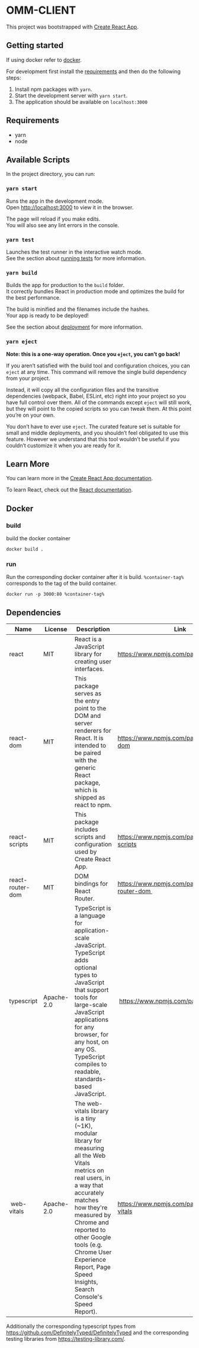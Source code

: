 # OMM-CLIENT

This project was bootstrapped with [Create React App](https://github.com/facebook/create-react-app).

## Getting started

If using docker refer to [docker](##Docker).

For development first install the [requirements](##Requirements) and then do the following steps:
1. Install npm packages with `yarn`.
2. Start the development server with `yarn start`.
3. The application should be available on `localhost:3000`

## Requirements
- yarn
- node
## Available Scripts

In the project directory, you can run:

### `yarn start`

Runs the app in the development mode.\
Open [http://localhost:3000](http://localhost:3000) to view it in the browser.

The page will reload if you make edits.\
You will also see any lint errors in the console.

### `yarn test`

Launches the test runner in the interactive watch mode.\
See the section about [running tests](https://facebook.github.io/create-react-app/docs/running-tests) for more information.

### `yarn build`

Builds the app for production to the `build` folder.\
It correctly bundles React in production mode and optimizes the build for the best performance.

The build is minified and the filenames include the hashes.\
Your app is ready to be deployed!

See the section about [deployment](https://facebook.github.io/create-react-app/docs/deployment) for more information.

### `yarn eject`

**Note: this is a one-way operation. Once you `eject`, you can’t go back!**

If you aren’t satisfied with the build tool and configuration choices, you can `eject` at any time. This command will remove the single build dependency from your project.

Instead, it will copy all the configuration files and the transitive dependencies (webpack, Babel, ESLint, etc) right into your project so you have full control over them. All of the commands except `eject` will still work, but they will point to the copied scripts so you can tweak them. At this point you’re on your own.

You don’t have to ever use `eject`. The curated feature set is suitable for small and middle deployments, and you shouldn’t feel obligated to use this feature. However we understand that this tool wouldn’t be useful if you couldn’t customize it when you are ready for it.

## Learn More

You can learn more in the [Create React App documentation](https://facebook.github.io/create-react-app/docs/getting-started).

To learn React, check out the [React documentation](https://reactjs.org/).

## Docker

### build
build the docker container

`docker build .`

### run

Run the corresponding docker container after it is build.
`%container-tag%` corresponds to the tag of the build container.

`docker run -p 3000:80 %container-tag%`

## Dependencies

| Name        | License       | Description  | Link |
| ----------- | ------------- | ------------ | ---- |
| react | MIT | React is a JavaScript library for creating user interfaces. | https://www.npmjs.com/package/react |
| react-dom | MIT | This package serves as the entry point to the DOM and server renderers for React. It is intended to be paired with the generic React package, which is shipped as react to npm. | https://www.npmjs.com/package/react-dom |
| react-scripts | MIT | This package includes scripts and configuration used by Create React App. | https://www.npmjs.com/package/react-scripts |
| react-router-dom | MIT | DOM bindings for React Router. | https://www.npmjs.com/package/react-router-dom |
| typescript | Apache-2.0 | TypeScript is a language for application-scale JavaScript. TypeScript adds optional types to JavaScript that support tools for large-scale JavaScript applications for any browser, for any host, on any OS. TypeScript compiles to readable, standards-based JavaScript. | https://www.npmjs.com/package/typescript |
| web-vitals | Apache-2.0 | The web-vitals library is a tiny (~1K), modular library for measuring all the Web Vitals metrics on real users, in a way that accurately matches how they're measured by Chrome and reported to other Google tools (e.g. Chrome User Experience Report, Page Speed Insights, Search Console's Speed Report). | https://www.npmjs.com/package/web-vitals |

Additionally the corresponding typescript types from https://github.com/DefinitelyTyped/DefinitelyTyped and the corresponding testing libraries from https://testing-library.com/. 
